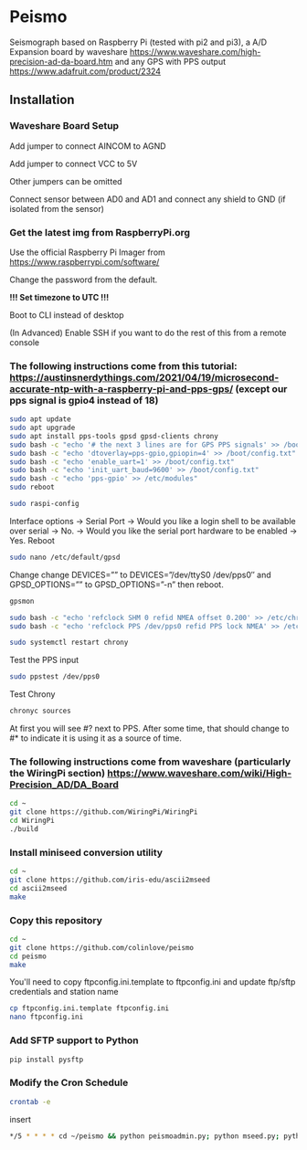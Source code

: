 # Peismo
Seismograph based on Raspberry Pi (tested with pi2 and pi3), a A/D Expansion board by waveshare https://www.waveshare.com/high-precision-ad-da-board.htm and any GPS with PPS output https://www.adafruit.com/product/2324
## Installation
### Waveshare Board Setup
Add jumper to connect AINCOM to AGND

Add jumper to connect VCC to 5V

Other jumpers can be omitted

Connect sensor between AD0 and AD1 and connect any shield to GND (if isolated from the sensor)

### Get the latest img from RaspberryPi.org
Use the official Raspberry Pi Imager from https://www.raspberrypi.com/software/

Change the password from the default. 

**!!! Set timezone to UTC !!!**

Boot to CLI instead of desktop

(In Advanced) Enable SSH if you want to do the rest of this from a remote console

### The following instructions come from this tutorial: https://austinsnerdythings.com/2021/04/19/microsecond-accurate-ntp-with-a-raspberry-pi-and-pps-gps/ (except our pps signal is gpio4 instead of 18)

```bash
sudo apt update
sudo apt upgrade
sudo apt install pps-tools gpsd gpsd-clients chrony
sudo bash -c "echo '# the next 3 lines are for GPS PPS signals' >> /boot/config.txt"
sudo bash -c "echo 'dtoverlay=pps-gpio,gpiopin=4' >> /boot/config.txt"
sudo bash -c "echo 'enable_uart=1' >> /boot/config.txt"
sudo bash -c "echo 'init_uart_baud=9600' >> /boot/config.txt"
sudo bash -c "echo 'pps-gpio' >> /etc/modules"
sudo reboot
```
```bash
sudo raspi-config
```
Interface options -> Serial Port ->
Would you like a login shell to be available over serial -> No. ->
Would you like the serial port hardware to be enabled -> Yes. Reboot

```bash
sudo nano /etc/default/gpsd
```
Change change DEVICES=”” to DEVICES=”/dev/ttyS0 /dev/pps0″ and GPSD_OPTIONS=”” to GPSD_OPTIONS=”-n” then reboot.
```bash
gpsmon
```

```bash
sudo bash -c "echo 'refclock SHM 0 refid NMEA offset 0.200' >> /etc/chrony/chrony.conf"
sudo bash -c "echo 'refclock PPS /dev/pps0 refid PPS lock NMEA' >> /etc/chrony/chrony.conf"
```
```bash
sudo systemctl restart chrony
```
Test the PPS input
```bash
sudo ppstest /dev/pps0
```
Test Chrony
```bash
chronyc sources
```
At first you will see #? next to PPS. After some time, that should change to #* to indicate it is using it as a source of time.

### The following instructions come from waveshare (particularly the WiringPi section) https://www.waveshare.com/wiki/High-Precision_AD/DA_Board
```bash
cd ~
git clone https://github.com/WiringPi/WiringPi
cd WiringPi
./build
```

### Install miniseed conversion utility

```bash
cd ~
git clone https://github.com/iris-edu/ascii2mseed
cd ascii2mseed
make
```

### Copy this repository
```bash
cd ~
git clone https://github.com/colinlove/peismo
cd peismo
make
```

You'll need to copy ftpconfig.ini.template to ftpconfig.ini and update ftp/sftp credentials and station name
```bash
cp ftpconfig.ini.template ftpconfig.ini
nano ftpconfig.ini
```
### Add SFTP support to Python
```bash
pip install pysftp
```
### Modify the Cron Schedule
```bash
crontab -e
```
insert
```bash
*/5 * * * * cd ~/peismo && python peismoadmin.py; python mseed.py; python ftpupload.py
```
